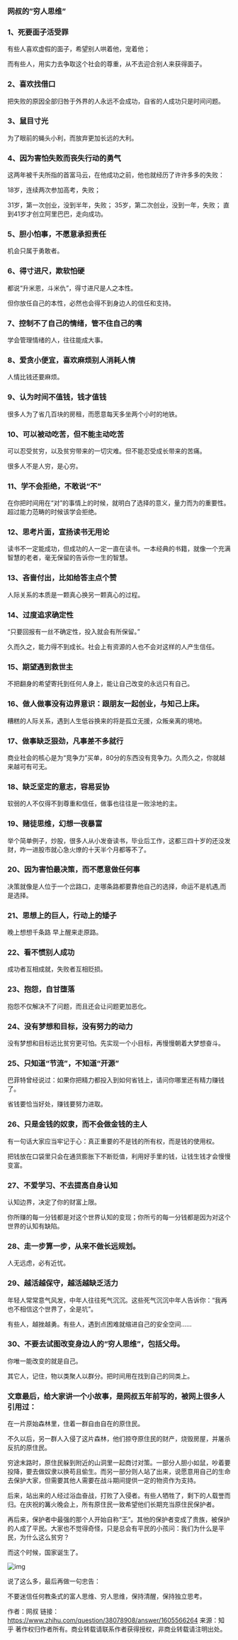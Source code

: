 ### 网叔的”穷人思维”

### 1、死要面子活受罪

有些人喜欢虚假的面子，希望别人哄着他，宠着他；

而有些人，用实力去争取这个社会的尊重，从不去迎合别人来获得面子。

### 2、喜欢找借口

把失败的原因全部归咎于外界的人永远不会成功，自省的人成功只是时间问题。

### 3、鼠目寸光

为了眼前的蝇头小利，而放弃更加长远的大利。

### 4、因为害怕失败而丧失行动的勇气

这两年被千夫所指的首富马云，在他成功之前，他也就经历了许许多多的失败：

18岁，连续两次参加高考，失败；

31岁，第一次创业，没到半年，失败；
35岁，第二次创业，没到一年，失败；
直到41岁才创立阿里巴巴，走向成功。

### 5、胆小怕事，不愿意承担责任

机会只属于勇敢者。

### 6、得寸进尺，欺软怕硬

都说“升米恩，斗米仇”，得寸进尺是人之本性。

但你放任自己的本性，必然也会得不到身边人的信任和支持。

### 7、控制不了自己的情绪，管不住自己的嘴

学会管理情绪的人，往往能成大事。

### 8、爱贪小便宜，喜欢麻烦别人消耗人情

人情比钱还要麻烦。

### 9、认为时间不值钱，钱才值钱

很多人为了省几百块的房租，而愿意每天多坐两个小时的地铁。

### 10、可以被动吃苦，但不能主动吃苦

可以忍受贫穷，以及贫穷带来的一切灾难。但不能忍受成长带来的苦痛。

很多人不是人穷，是心穷。

### 11、学不会拒绝，不敢说“不”

在你把时间用在“对”的事情上的时候，就明白了选择的意义，量力而为的重要性。超过能力范畴的时候该学会拒绝。

### 12、思考片面，宣扬读书无用论

读书不一定能成功，但成功的人一定一直在读书。一本经典的书籍，就像一个充满智慧的老者，毫无保留的告诉你一生的智慧。

### 13、吝啬付出，比如给答主点个赞

人际关系的本质是一颗真心换另一颗真心的过程。

### 14、过度追求确定性

“只要回报有一丝不确定性，投入就会有所保留。”

久而久之，能力得不到成长。社会上有资源的人也不会对这样的人产生信任。

### 15、期望遇到救世主

不把翻身的希望寄托到任何人身上，能让自己改变的永远只有自己。

### 16、做人做事没有边界意识：跟朋友一起创业，与知己上床。

糟糕的人际关系，遇到人生低谷换来的将是孤立无援，众叛亲离的境地。

### 17、做事缺乏狠劲，凡事差不多就行

商业社会的核心是为“竞争力”买单，80分的东西没有竞争力。久而久之，你就越来越可有可无。

### 18、缺乏坚定的意志，容易妥协

软弱的人不仅得不到尊重和信任，做事也往往是一败涂地的主。

### 19、赌徒思维，幻想一夜暴富

举个简单例子，炒股，很多人从小发奋读书，毕业后工作，这都三四十岁的还没发财，咋一进股市就心急火燎的十天半个月都等不了。

### 20、因为害怕最决策，而不愿意做任何事

决策就像是人位于一个岔路口，走哪条路都要靠他自己的选择，命运不是机遇,而是选择。

### 21、思想上的巨人，行动上的矮子

晚上想想千条路 早上醒来走原路。

### 22、看不惯别人成功

成功者互相成就，失败者互相贬损。

### 23、抱怨，自甘堕落

抱怨不仅解决不了问题，而且还会让问题更加恶化。

### 24、没有梦想和目标，没有努力的动力

没有梦想和目标远比贫穷更可怕。先实现一个小目标，再慢慢朝着大梦想奋斗。

### 25、只知道“节流”，不知道“开源”

巴菲特曾经说过：如果你把精力都投入到如何省钱上，请问你哪里还有精力赚钱了。

省钱要恰当好处，赚钱要努力进取。

### 26、只是金钱的奴隶，而不会做金钱的主人

有一句话大家应当牢记于心：真正重要的不是钱的所有权，而是钱的使用权。

把钱放在口袋里只会在通货膨胀下不断贬值，利用好手里的钱，让钱生钱才会慢慢变富。

### 27、不爱学习、不去提高自身认知

认知边界，决定了你的财富上限。

你所赚的每一分钱都是对这个世界认知的变现；你所亏的每一分钱都是因为对这个世界的认知有缺陷。

### 28、走一步算一步，从来不做长远规划。

人无远虑，必有近忧。

### 29、越活越保守，越活越缺乏活力

年轻人常常意气风发，中年人往往死气沉沉。这些死气沉沉中年人告诉你：“我再也不相信这个世界了，全是坑”。

有些人，越挫越勇。有些人，遇到点困难就缩进自己的安全空间……

### 30、不要去试图改变身边人的“穷人思维”，包括父母。

你唯一能改变的就是自己。

其它人，记住，物以类聚人以群分。把时间用在找到自己的同类上。

### 文章最后，给大家讲一个小故事，是网叔五年前写的，被网上很多人引用过：

在一片原始森林里，住着一群自由自在的原住民。

不久以后，另一群人入侵了这片森林，他们掠夺原住民的财产，烧毁房屋，并屠杀反抗的原住民。

穷途末路时，原住民躲到附近的山洞里一起商讨对策。一部分人胆小如鼠，吵着要投降，要去做奴隶以换苟且偷生。而另一部分则人站了出来，说愿意用自己的生命去保护大家，但需要其他人需要在战斗期间提供一定的物资作为支持。

后来，站出来的人经过浴血奋战，打败了入侵者。有些人牺牲了，剩下的人载誉而归。在庆祝的篝火晚会上，所有原住民一致希望他们长期充当原住民保护者。

再后来，保护者中最强的那个人开始自称“王”。其他的保护者变成了贵族，被保护的人成了平民。大家也不觉得奇怪，只是总会有平民的小孩问：我们为什么是平民，为什么这么贫穷？

而这个时候，国家诞生了。

![img](https://cdn.jsdelivr.net/gh/chen-xing/figure_bed/images/20210116142026.jpeg)

说了这么多，最后再做一句忠告：

不要迷信任何教条式的富人思维、穷人思维，保持清醒，保持独立思考。

作者：网叔
链接：https://www.zhihu.com/question/38078908/answer/1605566264
来源：知乎
著作权归作者所有。商业转载请联系作者获得授权，非商业转载请注明出处。